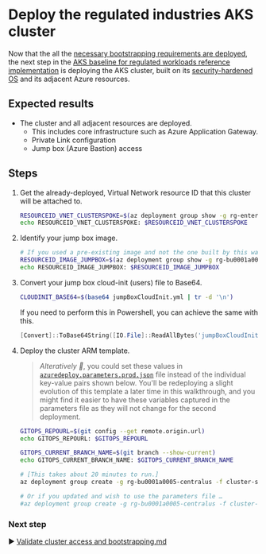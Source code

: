 # Deploy the regulated industries AKS cluster

Now that the all the [necessary bootstrapping requirements are deployed](./09-pre-cluster-stamp.md), the next step in the [AKS baseline for regulated workloads reference implementation](/) is deploying the AKS cluster, built on its [security-hardened OS](https://learn.microsoft.com/azure/aks/security-hardened-vm-host-image) and its adjacent Azure resources.

## Expected results

- The cluster and all adjacent resources are deployed.
  - This includes core infrastructure such as Azure Application Gateway.
  - Private Link configuration
  - Jump box (Azure Bastion) access

## Steps

1. Get the already-deployed, Virtual Network resource ID that this cluster will be attached to.

   ```bash
   RESOURCEID_VNET_CLUSTERSPOKE=$(az deployment group show -g rg-enterprise-networking-spokes-centralus -n spoke-BU0001A0005-01 --query properties.outputs.clusterVnetResourceId.value -o tsv)
   echo RESOURCEID_VNET_CLUSTERSPOKE: $RESOURCEID_VNET_CLUSTERSPOKE
   ```

1. Identify your jump box image.

   ```bash
   # If you used a pre-existing image and not the one built by this walk through, replace the command below with the resource id of that image.
   RESOURCEID_IMAGE_JUMPBOX=$(az deployment group show -g rg-bu0001a0005-centralus -n CreateJumpBoxImageTemplate --query 'properties.outputs.distributedImageResourceId.value' -o tsv)
   echo RESOURCEID_IMAGE_JUMPBOX: $RESOURCEID_IMAGE_JUMPBOX
   ```

1. Convert your jump box cloud-init (users) file to Base64.

   ```bash
   CLOUDINIT_BASE64=$(base64 jumpBoxCloudInit.yml | tr -d '\n')
   ```

   If you need to perform this in Powershell, you can achieve the same with this.

   ```powershell
   [Convert]::ToBase64String([IO.File]::ReadAllBytes('jumpBoxCloudInit.yml'))
   ```

1. Deploy the cluster ARM template.

   > *Alteratively 🛑*, you could set these values in [`azuredeploy.parameters.prod.json`](../../azuredeploy.parameters.prod.json) file instead of the individual key-value pairs shown below. You'll be redeploying a slight evolution of this template a later time in this walkthrough, and you might find it easier to have these variables captured in the parameters file as they will not change for the second deployment.

   ```bash
   GITOPS_REPOURL=$(git config --get remote.origin.url)
   echo GITOPS_REPOURL: $GITOPS_REPOURL

   GITOPS_CURRENT_BRANCH_NAME=$(git branch --show-current)
   echo GITOPS_CURRENT_BRANCH_NAME: $GITOPS_CURRENT_BRANCH_NAME

   # [This takes about 20 minutes to run.]
   az deployment group create -g rg-bu0001a0005-centralus -f cluster-stamp.bicep -p targetVnetResourceId=${RESOURCEID_VNET_CLUSTERSPOKE} clusterAdminEntraGroupObjectId=${OBJECTID_GROUP_CLUSTERADMIN} k8sControlPlaneAuthorizationTenantId=${TENANTID_K8SRBAC} appGatewayListenerCertificate=${APP_GATEWAY_LISTENER_CERTIFICATE_BASE64} jumpBoxImageResourceId=${RESOURCEID_IMAGE_JUMPBOX} jumpBoxCloudInitAsBase64=${CLOUDINIT_BASE64} gitOpsBootstrappingRepoHttpsUrl=${GITOPS_REPOURL} gitOpsBootstrappingRepoBranch=${GITOPS_CURRENT_BRANCH_NAME}

   # Or if you updated and wish to use the parameters file …
   #az deployment group create -g rg-bu0001a0005-centralus -f cluster-stamp.bicep -p "@azuredeploy.parameters.prod.json"
   ```

### Next step

:arrow_forward: [Validate cluster access and bootstrapping.md](./11-validate-cluster-access-and-bootstrapping.md)
